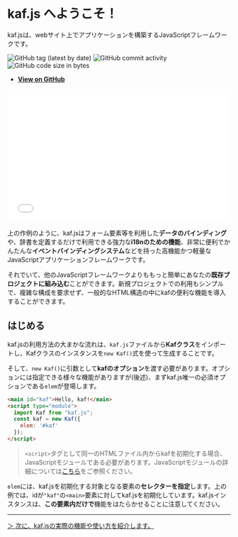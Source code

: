 # kaf.js へようこそ！

kaf.jsは、webサイト上でアプリケーションを構築するJavaScriptフレームワークです。

![GitHub tag (latest by date)](https://img.shields.io/github/v/tag/mtsgi/kafjs)
![GitHub commit activity](https://img.shields.io/github/commit-activity/y/mtsgi/kafjs?color=green)
![GitHub code size in bytes](https://img.shields.io/github/languages/code-size/mtsgi/kafjs)

- **[View on GitHub](https://github.com/mtsgi/kafjs)**

<iframe width="100%" height="300" src="//jsfiddle.net/mtsgi/b2c9m14v/22/embedded/js,html,result/" allowfullscreen="allowfullscreen" allowpaymentrequest frameborder="0"></iframe>

上の作例のように、kaf.jsはフォーム要素等を利用した**データのバインディング**や、辞書を定義するだけで利用できる強力な**i18nのための機能**、非常に便利でかんたんな**イベントバインディングシステム**などを持った高機能かつ軽量なJavaScriptアプリケーションフレームワークです。

それでいて、他のJavaScriptフレームワークよりももっと簡単にあなたの**既存プロジェクトに組み込む**ことができます。新規プロジェクトでの利用もシンプルで、複雑な構成を要求せず、一般的なHTML構造の中にkafの便利な機能を導入することができます。

## はじめる

kaf.jsの利用方法の大まかな流れは、`kaf.js`ファイルから**Kafクラス**をインポートし、Kafクラスのインスタンスを`new Kaf()`式を使って生成することです。

そして、`new Kaf()`に引数として**kafのオプション**を渡す必要があります。オプションには指定できる様々な機能がありますが(後述)、まずkaf.js唯一の必須オプションである`elem`が登場します。

```html
<main id="kaf">Hello, kaf!</main>
<script type="module">
  import Kaf from "kaf.js";
  const kaf = new Kaf({
    elem: '#kaf'
  });
</script>
```

> `<script>`タグとして同一のHTMLファイル内からkafを初期化する場合、JavaScriptモジュールである必要があります。JavaScriptモジュールの詳細については[こちら](https://developer.mozilla.org/ja/docs/Web/JavaScript/Guide/Modules)をご参照ください。

`elem`には、kaf.jsを初期化する対象となる要素の**セレクターを指定**します。上の例では、idが`"kaf"`の`<main>`要素に対してkaf.jsを初期化しています。kaf.jsインスタンスは、**この要素内だけで**機能をはたらかせることに注意してください。

---

[＞ 次に、kaf.jsの実際の機能や使い方を紹介します。](/guide)
